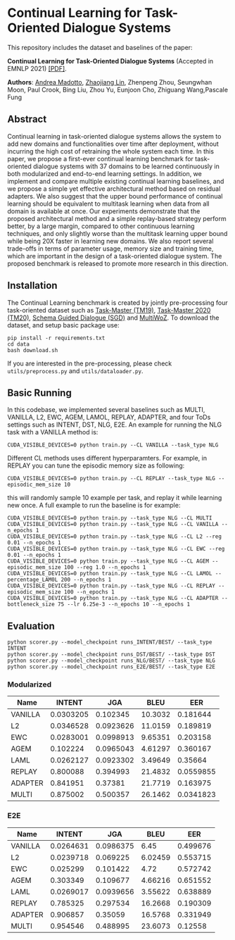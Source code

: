 # Continual Learning for Task-Oriented Dialogue Systems

This repository includes the dataset and baselines of the paper:

**Continual Learning for Task-Oriented Dialogue Systems** (Accepted in EMNLP 2021) [[PDF]](https://arxiv.org/abs/2012.15504). 

**Authors**: [Andrea Madotto](https://andreamad8.github.io), [Zhaojiang Lin](https://zlinao.github.io), Zhenpeng Zhou, Seungwhan Moon, Paul Crook, Bing Liu, Zhou Yu, Eunjoon Cho, Zhiguang Wang,Pascale Fung


## Abstract
Continual learning in task-oriented dialogue systems allows the system to add new domains and functionalities over time after deployment, without incurring the high cost of retraining the whole system each time. In this paper, we propose a first-ever continual learning benchmark for task-oriented dialogue systems with 37 domains to be learned continuously in both modularized and end-to-end learning settings.  In addition, we implement and compare multiple existing continual learning baselines, and we propose a simple yet effective architectural method based on residual adapters. We also suggest that the upper bound performance of continual learning should be equivalent to multitask learning when data from all domain is available at once. Our experiments demonstrate that the proposed architectural method and a simple replay-based strategy perform better, by a large margin, compared to other continuous learning techniques, and only slightly worse than the multitask learning upper bound while being 20X faster in learning new domains. We also report several trade-offs in terms of parameter usage, memory size and training time, which are important in the design of a task-oriented dialogue system. The proposed benchmark is released to promote more research in this direction.  

## Installation
The Continual Learning benchmark is created by jointly pre-processing four task-oriented dataset such as [Task-Master (TM19)](https://github.com/google-research-datasets/Taskmaster.git), [Task-Master 2020 (TM20)](https://github.com/google-research-datasets/Taskmaster.git), [Schema Guided Dialogue (SGD)](https://github.com/google-research-datasets/dstc8-schema-guided-dialogue.git) and [MultiWoZ](https://github.com/budzianowski/multiwoz.git). To download the dataset, and setup basic package use: 
```
pip install -r requirements.txt
cd data
bash download.sh
```
If you are interested in the pre-processing, please check ```utils/preprocess.py``` and ```utils/dataloader.py```.

## Basic Running
In this codebase, we implemented several baselines such as MULTI, VANILLA, L2, EWC, AGEM, LAMOL, REPLAY, ADAPTER, and four ToDs settings such as INTENT, DST, NLG, E2E. An example for running the NLG task with a VANILLA method is:  
```
CUDA_VISIBLE_DEVICES=0 python train.py --CL VANILLA --task_type NLG
```
Different CL methods uses different hyperparamters. For example, in REPLAY you can tune the episodic memory size as following: 
```
CUDA_VISIBLE_DEVICES=0 python train.py --CL REPLAY --task_type NLG --episodic_mem_size 10
```
this will randomly sample 10 example per task, and replay it while learning new once. A full example to run the baseline is for example: 

```
CUDA_VISIBLE_DEVICES=0 python train.py --task_type NLG --CL MULTI 
CUDA_VISIBLE_DEVICES=0 python train.py --task_type NLG --CL VANILLA --n_epochs 1 
CUDA_VISIBLE_DEVICES=0 python train.py --task_type NLG --CL L2 --reg 0.01 --n_epochs 1 
CUDA_VISIBLE_DEVICES=0 python train.py --task_type NLG --CL EWC --reg 0.01 --n_epochs 1
CUDA_VISIBLE_DEVICES=0 python train.py --task_type NLG --CL AGEM --episodic_mem_size 100 --reg 1.0 --n_epochs 1
CUDA_VISIBLE_DEVICES=0 python train.py --task_type NLG --CL LAMOL --percentage_LAM0L 200 --n_epochs 1
CUDA_VISIBLE_DEVICES=0 python train.py --task_type NLG --CL REPLAY --episodic_mem_size 100 --n_epochs 1
CUDA_VISIBLE_DEVICES=0 python train.py --task_type NLG --CL ADAPTER --bottleneck_size 75 --lr 6.25e-3 --n_epochs 10 --n_epochs 1
```


## Evaluation 

```
python scorer.py --model_checkpoint runs_INTENT/BEST/ --task_type INTENT
python scorer.py --model_checkpoint runs_DST/BEST/ --task_type DST
python scorer.py --model_checkpoint runs_NLG/BEST/ --task_type NLG
python scorer.py --model_checkpoint runs_E2E/BEST/ --task_type E2E
```

### Modularized

| Name    |    INTENT |       JGA |     BLEU |       EER |
|---------|-----------|-----------|----------|-----------|
| VANILLA | 0.0303205 | 0.102345  | 10.3032  | 0.181644  |
| L2      | 0.0346528 | 0.0923626 | 11.0159  | 0.189819  |
| EWC     | 0.0283001 | 0.0998913 |  9.65351 | 0.203158  |
| AGEM    | 0.102224  | 0.0965043 |  4.61297 | 0.360167  |
| LAML    | 0.0262127 | 0.0923302 |  3.49649 | 0.35664   |
| REPLAY  | 0.800088  | 0.394993  | 21.4832  | 0.0559855 |
| ADAPTER | 0.841951  | 0.37381   | 21.7719  | 0.163975  |
| MULTI   | 0.875002  | 0.500357  | 26.1462  | 0.0341823 |


### E2E

| Name    |    INTENT |       JGA |     BLEU |      EER |
|---------|-----------|-----------|----------|----------|
| VANILLA | 0.0264631 | 0.0986375 |  6.45    | 0.499676 |
| L2      | 0.0239718 | 0.069225  |  6.02459 | 0.553715 |
| EWC     | 0.025299  | 0.101422  |  4.72    | 0.572742 |
| AGEM    | 0.303349  | 0.109677  |  4.66216 | 0.651552 |
| LAML    | 0.0269017 | 0.0939656 |  3.55622 | 0.638889 |
| REPLAY  |  0.785325 | 0.297534  | 16.2668  | 0.190309 |
| ADAPTER | 0.906857  | 0.35059   | 16.5768  | 0.331949 |
| MULTI   | 0.954546  | 0.488995  | 23.6073  | 0.12558  |
